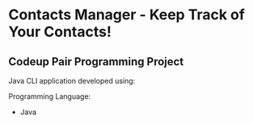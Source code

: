 # Contacts Manager - Keep Track of Your Contacts!
## Codeup Pair Programming Project

Java CLI application developed using:

Programming Language:
- Java
